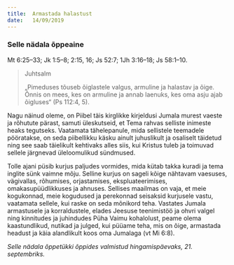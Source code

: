 ```yaml
---
title:  Armastada halastust
date:   14/09/2019
---
```


### Selle nädala õppeaine
Mt 6:25–33; Jk 1:5–8; 2:15, 16; Js 52:7; 1Jh 3:16–18; Js 58:1–10.

> <p>Juhtsalm</p>
> „Pimeduses tõuseb õiglastele valgus, armuline ja halastav ja õige. Õnnis on mees, kes on armuline ja annab laenuks, kes oma asju ajab õigluses“ (Ps 112:4, 5).

Nagu näinud oleme, on Piibel täis kirglikke kirjeldusi Jumala murest vaeste ja rõhutute pärast, samuti üleskutseid, et Tema rahvas selliste inimeste heaks tegutseks. Vaatamata tähelepanule, mida sellistele teemadele pööratakse, on seda piibellikku käsku ainult juhuslikult ja osaliselt täidetud ning see saab täielikult kehtivaks alles siis, kui Kristus tuleb ja toimuvad sellele järgnevad üleloomulikud sündmused.

Tolle ajani püsib kurjus paljudes vormides, mida kütab takka kuradi ja tema inglite sünk vaimne mõju. Selline kurjus on sageli kõige nähtavam vaesuses, vägivallas, rõhumises, orjastamises, ekspluateerimises, omakasupüüdlikkuses ja ahnuses. Sellises maailmas on vaja, et meie kogukonnad, meie kogudused ja perekonnad seisaksid kurjusele vastu, vaatamata sellele, kui raske on seda mõnikord teha. Vastates Jumala armastusele ja korraldustele, elades Jeesuse teenimistöö ja ohvri valgel ning kinnitudes ja juhindudes Püha Vaimu kohalolust, peame olema kaastundlikud, nutikad ja julged, kui püüame teha, mis on õige, armastada headust ja käia alandlikult koos oma Jumalaga (vt Mi 6:8).

_Selle nädala õppetükki õppides valmistud hingamispäevaks, 21. septembriks._